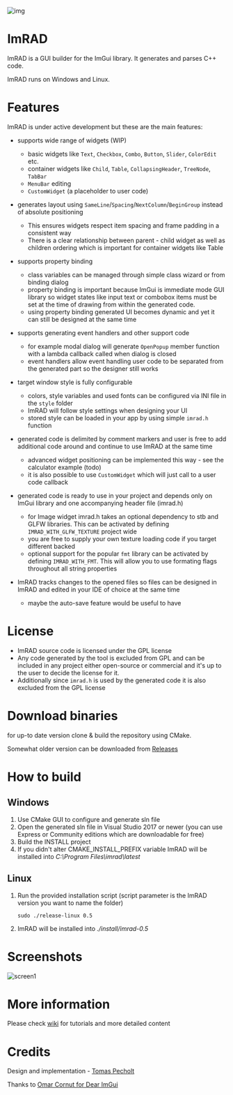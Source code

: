 ![img](https://github.com/tpecholt/imrad/actions/workflows/cmake.yml/badge.svg)

# ImRAD

ImRAD is a GUI builder for the ImGui library. It generates and parses C++ code.  

ImRAD runs on Windows and Linux. 

# Features

ImRAD is under active development but these are the main features:

* supports wide range of widgets (WIP)
  
  * basic widgets like `Text`, `Checkbox`, `Combo`, `Button`, `Slider`, `ColorEdit` etc.
  * container widgets like `Child`, `Table`, `CollapsingHeader`, `TreeNode`, `TabBar`
  * `MenuBar` editing
  * `CustomWidget` (a placeholder to user code)

* generates layout using `SameLine`/`Spacing`/`NextColumn`/`BeginGroup` instead of absolute positioning 
  
  * This ensures widgets respect item spacing and frame padding in a consistent way
  * There is a clear relationship between parent - child widget as well as children ordering which is important for container widgets like Table

* supports property binding 
  
  * class variables can be managed through simple class wizard or from binding dialog
  * property binding is important because ImGui is immediate mode GUI library so widget states like input text or combobox items must be set at the time of drawing from within the generated code. 
  * using property binding generated UI becomes dynamic and yet it can still be designed at the same time  

* supports generating event handlers and other support code
  
  * for example modal dialog will generate `OpenPopup` member function with a lambda callback called when dialog is closed
  * event handlers allow event handling user code to be separated from the generated part so the designer still works

* target window style is fully configurable
  * colors, style variables and used fonts can be configured via INI file in the `style` folder
  * ImRAD will follow style settings when designing your UI
  * stored style can be loaded in your app by using simple `imrad.h` function  

* generated code is delimited by comment markers and user is free to add additional code around and continue to use ImRAD at the same time
  
  * advanced widget positioning can be implemented this way - see the calculator example (todo)
  * it is also possible to use `CustomWidget` which will just call to a user code callback

* generated code is ready to use in your project and depends only on ImGui library and one accompanying header file (imrad.h)
  
  * for Image widget imrad.h takes an optional dependency to stb and GLFW libraries. This can be activated by defining `IMRAD_WITH_GLFW_TEXTURE` project wide
  * you are free to supply your own texture loading code if you target different backed
  * optional support for the popular `fmt` library can be activated by defining `IMRAD_WITH_FMT`. This will allow you to use formating flags throughout all string properties  

* ImRAD tracks changes to the opened files so files can be designed in ImRAD and edited in your IDE of choice at the same time
  
  * maybe the auto-save feature would be useful to have 

# License

* ImRAD source code is licensed under the GPL license 
* Any code generated by the tool is excluded from GPL and can be included in any project either open-source or commercial and it's up to the user to decide the license for it. 
* Additionally since `imrad.h` is used by the generated code it is also excluded from the GPL license  

# Download binaries

for up-to date version clone & build the repository using CMake. 

Somewhat older version can be downloaded from [Releases](https://github.com/tpecholt/imrad/releases)

# How to build

## Windows
1. Use CMake GUI to configure and generate sln file
2. Open the generated sln file in Visual Studio 2017 or newer (you can use Express or Community editions which are downloadable for free)
3. Build the INSTALL project
4. If you didn't alter CMAKE_INSTALL_PREFIX variable ImRAD will be installed into *C:\Program Files\imrad\latest*

## Linux
1. Run the provided installation script (script parameter is the ImRAD version you want to name the folder) 

   ```sudo ./release-linux 0.5```

2. ImRAD will be installed into *./install/imrad-0.5*

# Screenshots

![screen1](https://github.com/tpecholt/imrad/blob/main/doc/screen1.png)

# More information

Please check [wiki](https://github.com/tpecholt/imrad/wiki) for tutorials and more detailed content

# Credits

Design and implementation - [Tomas Pecholt](https://github.com/tpecholt)

Thanks to [Omar Cornut for Dear ImGui](https://github.com/ocornut/imgui)

